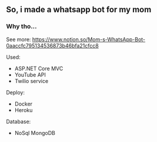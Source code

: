 ## So, i made a whatsapp bot for my mom
### Why tho...

See more: https://www.notion.so/Mom-s-WhatsApp-Bot-0aaccfc795134536873b46bfa21cfcc8

Used:

* ASP.NET Core MVC
* YouTube API
* Twilio service

Deploy:

* Docker
* Heroku
  
Database:

* NoSql MongoDB  